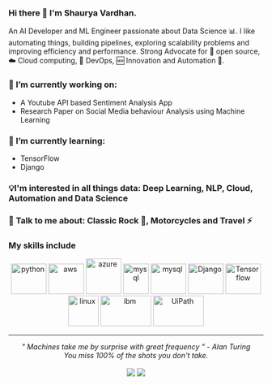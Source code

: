 ### Hi there 👋 I'm Shaurya Vardhan.

An AI Developer and ML Engineer passionate about Data Science 📊. I like automating things, building pipelines, exploring scalability problems and improving efficiency and performance. Strong Advocate for 📜 open source, ☁️ Cloud computing, 🚀 DevOps, 🆕 Innovation and Automation 🤖.

### 🔭  I’m currently working on: 

<ul>
  <li>A Youtube API based Sentiment Analysis App </li>
  <li>Research Paper on Social Media behaviour Analysis using Machine Learning </li>
</ul>


### 🌱  I’m currently learning: 
<ul>
  <li>TensorFlow </li>
  <li>Django </li>
</ul>
</blockquote>

### 💡I'm interested in all things data: Deep Learning, NLP, Cloud, Automation and Data Science

### 💬  Talk to me about: Classic Rock 🎸, Motorcycles and Travel ⚡

### My skills include  <br>

<p align="center">
<img title = "Python" src = "https://raw.githubusercontent.com/Thomas-George-T/Thomas-George-T/master/assets/python.svg" alt = "python" width="70" height="60">
<img title = "AWS" src = "https://raw.githubusercontent.com/Thomas-George-T/Thomas-George-T/master/assets/aws.svg" alt = "aws" width="70" height="60">
<img title = "Azure" src = "https://hub.packtpub.com/wp-content/uploads/2018/03/azure-1.png" alt = "azure" width="70" height="70">
<img title = "MySQL" src = "https://raw.githubusercontent.com/Thomas-George-T/Thomas-George-T/master/assets/mysql.svg" alt = "mysql"  width="50" height="60">
<img title = "Git" src = "https://raw.githubusercontent.com/Thomas-George-T/Thomas-George-T/master/assets/git.svg" alt = "mysql"  width="70" height="60">
<img title = "Django" title = "" src = "https://s3.amazonaws.com/media-p.slid.es/uploads/iosamuel/images/438461/djangopony.png" alt = "Django"  width="70" height="60">
<img title = "Tensorflow" src = "https://www.kubeflow.org/docs/images/logos/TensorFlow.png" alt = "Tensorflow"  width="70" height="60">
<img title="linux" alt="linux" src="https://raw.githubusercontent.com/Thomas-George-T/Thomas-George-T/master/assets/linux-tux.svg" width="60" height="60"/>
<img title="IBM Watson" alt="ibm" src="https://images.contentstack.io/v3/assets/blt77283b164776448a/blt78d0929099e816e6/5d476536e62bb67fae93074a/ibm-watson-full-logo.png" width="100" height="60"/>
<img title="UiPath" alt="UiPath" src="https://www.symphonyhq.com/wp-content/uploads/2018/03/UiPath-Logo-blue.png" width="100" height="60"/>
</p>

<hr>
<p align="center">
   <i>" Machines take me by surprise with great frequency " - Alan Turing</i>
   <br>
  <i>You miss 100% of the shots you don't take.</i>
   <br>
   
<br>
<a target="_blank" href="https://www.linkedin.com/in/shaurya-vardhan-a98867113/"><img src="https://img.shields.io/badge/-LinkedIn-0077B5?style=for-the-badge&logo=Linkedin&logoColor=white"></img></a>
<a target="_blank" href="mailto:shauryavardhan1@gmail.com"><img src="https://img.shields.io/badge/-Gmail-D14836?style=for-the-badge&logo=Gmail&logoColor=white"></img></a>
<br>
</p>



<!--
**shaurya172/shaurya172** is a ✨ _special_ ✨ repository because its `README.md` (this file) appears on your GitHub profile.

Here are some ideas to get you started:

- 🔭 I’m currently working on ...
- 🌱 I’m currently learning ...
- 👯 I’m looking to collaborate on ...
- 🤔 I’m looking for help with ...
- 💬 Ask me about ...
- 📫 How to reach me: ...
- 😄 Pronouns: ...
- ⚡ Fun fact: ...
-->

